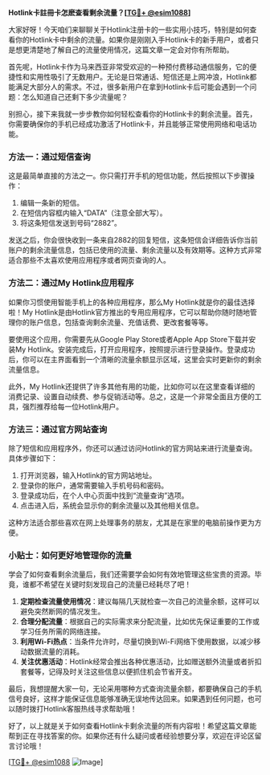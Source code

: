 **Hotlink卡註冊卡怎麽查看剩余流量？[[TG💪+ @esim1088](https://t.me/s/esim1088)]**

大家好呀！今天咱们来聊聊关于Hotlink注册卡的一些实用小技巧，特别是如何查看你的Hotlink卡中剩余的流量。如果你是刚刚入手Hotlink卡的新手用户，或者只是想更清楚地了解自己的流量使用情况，这篇文章一定会对你有所帮助。

首先呢，Hotlink卡作为马来西亚非常受欢迎的一种预付费移动通信服务，它的便捷性和实用性吸引了无数用户。无论是日常通话、短信还是上网冲浪，Hotlink都能满足大部分人的需求。不过，很多新用户在拿到Hotlink卡后可能会遇到一个问题：怎么知道自己还剩下多少流量呢？

别担心，接下来我就一步步教你如何轻松查看你的Hotlink卡的剩余流量。首先，你需要确保你的手机已经成功激活了Hotlink卡，并且能够正常使用网络和电话功能。

### 方法一：通过短信查询

这是最简单直接的方法之一。你只需打开手机的短信功能，然后按照以下步骤操作：

1. 编辑一条新的短信。
2. 在短信内容框内输入“DATA”（注意全部大写）。
3. 将这条短信发送到号码“2882”。

发送之后，你会很快收到一条来自2882的回复短信，这条短信会详细告诉你当前账户的剩余流量信息，包括已使用的流量、剩余流量以及有效期等。这种方式非常适合那些不太喜欢使用应用程序或者网页查询的人。

### 方法二：通过My Hotlink应用程序

如果你习惯使用智能手机上的各种应用程序，那么My Hotlink就是你的最佳选择啦！My Hotlink是由Hotlink官方推出的专用应用程序，它可以帮助你随时随地管理你的账户信息，包括查询剩余流量、充值话费、更改套餐等等。

要使用这个应用，你需要先从Google Play Store或者Apple App Store下载并安装My Hotlink。安装完成后，打开应用程序，按照提示进行登录操作。登录成功后，你可以在主界面看到一个清晰的流量余额显示区域，这里会实时更新你的剩余流量信息。

此外，My Hotlink还提供了许多其他有用的功能，比如你可以在这里查看详细的消费记录、设置自动续费、参与促销活动等。总之，这是一个非常全面且方便的工具，强烈推荐给每一位Hotlink用户。

### 方法三：通过官方网站查询

除了短信和应用程序外，你还可以通过访问Hotlink的官方网站来进行流量查询。具体步骤如下：

1. 打开浏览器，输入Hotlink的官方网站地址。
2. 登录你的账户，通常需要输入手机号码和密码。
3. 登录成功后，在个人中心页面中找到“流量查询”选项。
4. 点击进入后，系统会显示你的剩余流量以及其他相关信息。

这种方法适合那些喜欢在网上处理事务的朋友，尤其是在家里的电脑前操作更为方便。

### 小贴士：如何更好地管理你的流量

学会了如何查看剩余流量后，我们还需要学会如何有效地管理这些宝贵的资源。毕竟，谁都不希望在关键时刻发现自己的流量已经耗尽了吧！

1. **定期检查流量使用情况**：建议每隔几天就检查一次自己的流量余额，这样可以避免突然断网的情况发生。
2. **合理分配流量**：根据自己的实际需求来分配流量，比如优先保证重要的工作或学习任务所需的网络连接。
3. **利用Wi-Fi热点**：当条件允许时，尽量切换到Wi-Fi网络下使用数据，以减少移动数据流量的消耗。
4. **关注优惠活动**：Hotlink经常会推出各种优惠活动，比如赠送额外流量或者折扣套餐等，记得及时关注这些信息以便抓住机会节省开支。

最后，我想提醒大家一句，无论采用哪种方式查询流量余额，都要确保自己的手机信号良好，这样才能保证信息能够准确无误地传达回来。如果遇到任何问题，也可以随时拨打Hotlink客服热线寻求帮助哦！

好了，以上就是关于如何查看Hotlink卡剩余流量的所有内容啦！希望这篇文章能帮到正在寻找答案的你。如果你还有什么疑问或者经验想要分享，欢迎在评论区留言讨论哦！

[[TG💪+ @esim1088](https://t.me/s/esim1088) ![Image](https://i.postimg.cc/4NQfJmqS/Snipaste-2025-05-13-00-14-12.png)]